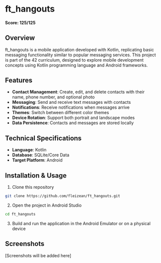 # ft_hangouts
#### Score: 125/125

## Overview
ft_hangouts is a mobile application developed with Kotlin, replicating basic messaging functionality similar to popular messaging services. This project is part of the 42 curriculum, designed to explore mobile development concepts using Kotlin programming language and Android frameworks.

## Features
- **Contact Management**: Create, edit, and delete contacts with their name, phone number, and optional photo
- **Messaging**: Send and receive text messages with contacts
- **Notifications**: Receive notifications when messages arrive
- **Themes**: Switch between different color themes
- **Device Rotation**: Support both portrait and landscape modes
- **Data Persistence**: Contacts and messages are stored locally

## Technical Specifications
- **Language**: Kotlin
- **Database**: SQLite/Core Data
- **Target Platform**: Android

## Installation & Usage
1. Clone this repository
```bash
git clone https://github.com/fleizean/ft_hangouts.git
```
2. Open the project in Android Studio
```bash
cd ft_hangouts
```
3. Build and run the application in the Android Emulator or on a physical device

## Screenshots
[Screenshots will be added here]

